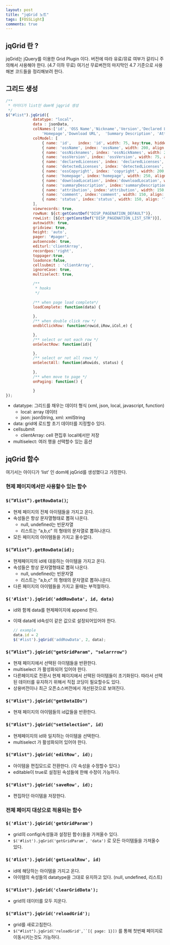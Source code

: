 ```yaml
---
layout: post
title: "jqGrid 노트"
tags: [FOSSLight]
comments: true
---
```


## jqGrid 란 ?

jqGrid는 jQuery를 이용한 Grid Plugin 이다.
버전에 따라 유료/뮤료 여부가 갈리니 주의해서 사용해야 한다. (4.7 이하 무료)
여기선 무료버전의 마지막인 4.7 기준으로 사용해본 코드들을 정리해보려 한다.

## 그리드 생성

```jsx
/**
 * 아이디가 list인 dom에 jqgrid 생성
 */
$("#list").jqGrid({
            datatype: "local",
            data : jsonData,
            colNames:['id', 'OSS Name','Nickname','Version','Declared License','Detected License','Copyright',
                'Homepage','Download URL',  'Summary Description', 'Attribution','Comment', 'Status'],
            colModel: [
                { name: 'id', 	index: 'id', width: 75, key:true, hidden: true, editable:false},
                { name: 'ossName', index: 'ossName', width: 200, align: 'left', editable:false},
                { name: 'ossNicknames', index: 'ossNickNames', width: 200, align: 'left', editable:false},
                { name: 'ossVersion', index: 'ossVersion', width: 75, align: 'left', editable:false},
                { name: 'declaredLicenses', index: 'declaredLicenses', width: 300, align: 'left', editable:false},
                { name: 'detectedLicenses', index: 'detectedLicenses', width: 300, align: 'left', editable:false},
                { name: 'ossCopyright', index: 'copyright', width: 200, align: 'left', editable:false},
                { name: 'homepage', index:'homepage', width: 250, align: 'left', editable:false},
                { name: 'downloadLocation', index:'downloadLocation', width: 150, align: 'left', editable:false},
                { name: 'summaryDescription', index:'summaryDescription', width: 150, align: 'left', editable:false},
                { name: 'attribution', index:'attribution', width: 150, align: 'left', editable:false},
                { name: 'comment', index:'comment', width: 150, align: 'left', editable:false},
                { name: 'status', index:'status', width: 150, align: 'left'}
            ],
            viewrecords: true,
            rowNum: ${ct:getConstDef("DISP_PAGENATION_DEFAULT")},
            rowList: [${ct:getConstDef("DISP_PAGENATION_LIST_STR")}],
            autowidth: true,
            gridview: true,
            height: 'auto',
            pager: '#pager',
            autoencode: true,
            editurl:'clientArray',
            recordpos:'right',
            toppager:true,
            loadonce:false,
            cellsubmit : 'clientArray',
            ignoreCase: true,
            multiselect: true,

            /**
             * hooks
             */
            
            /** when page load complete*/
            loadComplete: function(data) {
                
            },
            /** when double click row */
            ondblClickRow: function(rowid,iRow,iCol,e) {

            },
            /** select or not each row */
            onSelectRow: function(id){

            },
            /** select or not all rows */
            onSelectAll: function(aRowids, status) {
                
            },
            /** when move to page */
            onPaging: function() {

            }
});
```

- datatype: 그리드를 채우는 데이터 형식 (xml, json, local, javascript, function)
    - local: array 데이터
    - json: jsonString, xml: xmlString
- data: grid에 로드할 초기 데이터를 지정할수 있다.
- cellsubmit
    - clientArray: cell 편집후 local에서만 저장
- multiselect: 여러 행을 선택할수 있는 옵션

## jqGrid 함수

여기서는 아이디가 ‘list’ 인 dom에 jqGrid를 생성했다고 가정한다.

### 현제 페이지에서만 사용할수 있는 함수

### `$(”#list”).getRowData()`;

- 현제 페이지의 전체 아이템들을 가지고 온다.
- 속성들은 항상 문자열형태로 뽑혀 나온다.
    - null, undefined는 빈문자열
    - 리스트는 “a,b,c” 의 형태의 문자열로 뽑혀나온다.
- 모든 페이지의 아이템들을 가지고 올수없다.

### `$(”#list”).getRowData(id);`

- 현제페이지의 id에 대응하는 아이템을 가지고 온다.
- 속성들은 항상 문자열형태로 뽑혀 나온다.
    - null, undefined는 빈문자열
    - 리스트는 “a,b,c” 의 형태의 문자열로 뽑혀나온다.
- 다른 페이지의 아이템들을 가지고 올때는 부적절하다.

### `$('#list').jqGrid('addRowData', id, data)`

- id와 함께 data를 현제페이지에 append 한다.
- 이때 data에 id속성이 같은 값으로 설정되어있어야 한다.
    
    ```jsx
    // example
    data.id = 2
    $('#list').jqGrid('addRowData', 2, data);
    ```
    

### `$(”#list”).jqGrid("getGridParam", "selarrrow")`

- 현재 페이지에서 선택된 아이템들을 반환한다.
- multiselect 가 활성화되어 있어야 한다.
- 다른페이지로 전환시 현제 페이지에서 선택된 아이템들이 초기화된다.
따라서 선택된 데이터를 유지하기 위해서 직접 코딩이 필요할수도 있다.
- 상용버전이나 최근 오픈소스버전에서 개선된것으로 보여진다.

### `$("#list").jqGrid("getDataIDs")`

- 현재 페이지의 아이템들의 id값들을 반환한다.

### `$("#list").jqGrid("setSelection", id)`

- 현제페이지의 id와 일치하는 아이템을 선택한다.
- multiselect 가 활성화되어 있어야 한다.

### `$("#list").jqGrid('editRow', id);`

- 아이템을 편집모드로 전환한다. (각 속성을 수정할수 있다.)
- editable이 true로 설정된 속성들에 한해 수정이 가능하다.

### `$("#list").jqGrid('saveRow', id);`

- 편집하던 아이템을 저장한다.

### 전체 페이지 대상으로 적용되는 함수

### `$('#list').jqGrid('getGridParam')`

- grid의 config(속성들과 설정된 함수)들을 가져올수 있다.
- `$('#list').jqGrid('getGridParam', 'data')` 로 모든 아이템들을 가져올수 있다.

### `$('#list').jqGrid('getLocalRow', id)`

- id에 해당하는 아이템을 가지고 온다.
- 아이템의 속성들의 datatype을 그대로 유지하고 있다. (null, undefined, 리스트)

### `$("#list").jqGrid('clearGridData');`

- grid의 데이터를 모두 지운다.

### `$("#list").jqGrid('reloadGrid');`

- grid를 새로고침한다.
- `$("#list").jqGrid('reloadGrid',``[{ page: 1}])` 를 통해 첫번째 페이지로 이동시키는것도 가능하다.
